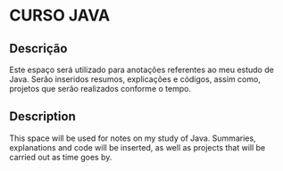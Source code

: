 # CURSO JAVA

## Descrição

Este espaço será utilizado para anotações referentes ao meu estudo de Java. Serão inseridos resumos, explicações e códigos, assim como, projetos que serão realizados conforme o tempo.


## Description

This space will be used for notes on my study of Java. Summaries, explanations and code will be inserted, as well as projects that will be carried out as time goes by.